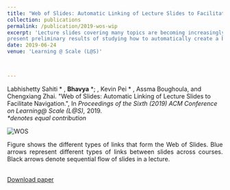 ```yaml
---
title: "Web of Slides: Automatic Linking of Lecture Slides to Facilitate Navigation"
collection: publications
permalink: /publication/2019-wos-wip
excerpt: 'Lecture slides covering many topics are becoming increasingly available online, but they are scattered, making it a challenge for anyone to instantly access all slides relevant to a learning context. To address this challenge, we propose to create links between those scattered slides to form a Web of Slides (WOS). Using the sequential nature of slides, we
present preliminary results of studying how to automatically create a basic link based on similarity of slides as an initial step toward the vision of WOS. We also explore interesting future research directions using different link types and the unique features of slides.'
date: 2019-06-24
venue: 'Learning @ Scale (L@S)'



---
```

Labhishetty Sahiti \* , <b>Bhavya</b> \*; </b>, Kevin Pei \* , Assma Boughoula, and Chengxiang Zhai. "Web of Slides: Automatic Linking of Lecture Slides to Facilitate Navigation.", In <i>Proceedings of the Sixth (2019) ACM Conference on Learning@ Scale (L@S), </i> 2019. <br>
<i>*denotes equal contribution<br></i>

![WOS](http://bhaavya.github.io/images/wos_wip.png) <!-- .element height="1%" width="1%" -->

<div style="text-align: justify"> Figure shows the different types of links that form the Web of Slides. Blue arrows represent different types of links between slides across courses. Black arrows denote sequential flow of slides in a lecture.<br><br>
</div>

[Download paper<br><br>](http://bhaavya.github.io/files/wos_wip.pdf)


